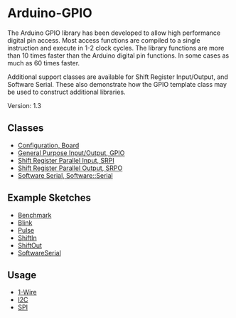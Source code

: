 # Arduino-GPIO
The Arduino GPIO library has been developed to allow high performance
digital pin access. Most access functions are compiled to a single
instruction and execute in 1-2 clock cycles. The library functions are
more than 10 times faster than the Arduino digital pin functions. In
some cases as much as 60 times faster.

Additional support classes are available for Shift Register
Input/Output, and Software Serial. These also demonstrate how the GPIO
template class may be used to construct additional libraries.

Version: 1.3

## Classes

* [Configuration, Board](./src/Board.h)
* [General Purpose Input/Output, GPIO](./src/GPIO.h)
* [Shift Register Parallel Input, SRPI](./src/SRPI.h)
* [Shift Register Parallel Output, SRPO](./src/SRPO.h)
* [Software Serial, Software::Serial](./src/Software/Serial.h)

## Example Sketches

* [Benchmark](./examples/Benchmark)
* [Blink](./examples/Blink)
* [Pulse](./examples/Pulse)
* [ShiftIn](./examples/ShiftIn)
* [ShiftOut](./examples/ShiftOut)
* [SoftwareSerial](./examples/SoftwareSerial)

## Usage

* [1-Wire](https://github.com/mikaelpatel/Arduino-OWI)
* [I2C](https://github.com/mikaelpatel/Arduino-TWI)
* [SPI](https://github.com/mikaelpatel/Arduino-SPI)
